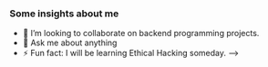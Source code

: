 ###  Some insights about me

- 👯 I’m looking to collaborate on backend programming projects.
- 💬 Ask me about anything
- ⚡ Fun fact: I will be learning Ethical Hacking someday.
-->
